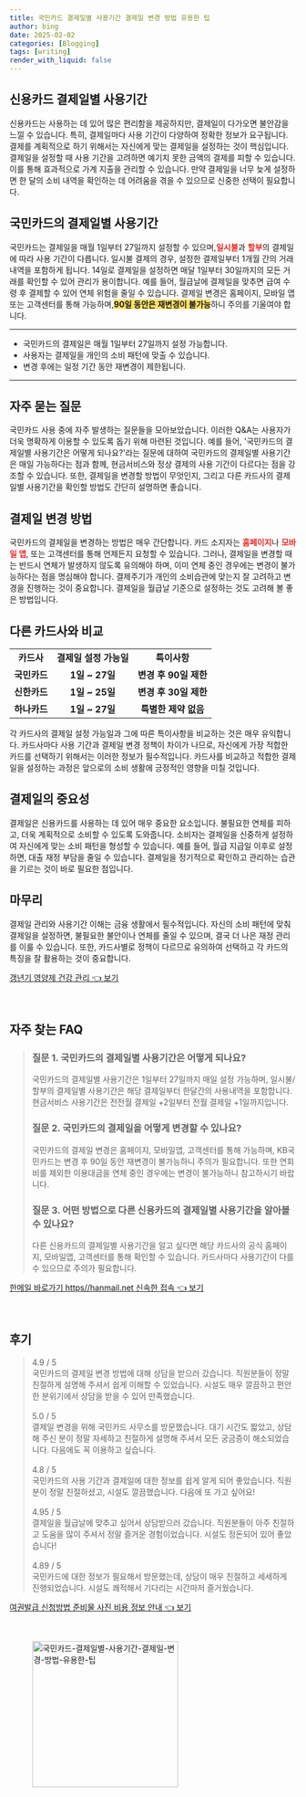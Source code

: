 ```yaml
---
title: 국민카드 결제일별 사용기간 결제일 변경 방법 유용한 팁
author: bing
date: 2025-02-02
categories: [Blogging]
tags: [writing]
render_with_liquid: false
---
```



<h2 id='신용카드_결제일_사용기간'>신용카드 결제일별 사용기간</h2>

<p>신용카드는 사용하는 데 있어 많은 편리함을 제공하지만, 결제일이 다가오면 불안감을 느낄 수 있습니다. 특히, 결제일마다 사용 기간이 다양하여 정확한 정보가 요구됩니다. 결제를 계획적으로 하기 위해서는 자신에게 맞는 결제일을 설정하는 것이 핵심입니다. 결제일을 설정할 때 사용 기간을 고려하면 예기치 못한 금액의 결제를 피할 수 있습니다. 이를 통해 효과적으로 가계 지출을 관리할 수 있습니다. 만약 결제일을 너무 늦게 설정하면 한 달의 소비 내역을 확인하는 데 어려움을 겪을 수 있으므로 신중한 선택이 필요합니다.</p>

<h2 id='국민카드_결제일_사용기간'>국민카드의 결제일별 사용기간</h2>

<p>국민카드는 결제일을 매월 1일부터 27일까지 설정할 수 있으며,<b><span style="color: #ee2323;">일시불</span></b>과 <b><span style="color: #ee2323;">할부</span></b>의 결제일에 따라 사용 기간이 다릅니다. 일시불 결제의 경우, 설정한 결제일부터 1개월 간의 거래 내역을 포함하게 됩니다. 14일로 결제일을 설정하면 매달 1일부터 30일까지의 모든 거래를 확인할 수 있어 관리가 용이합니다. 예를 들어, 월급날에 결제일을 맞추면 급여 수령 후 결제할 수 있어 연체 위험을 줄일 수 있습니다. 결제일 변경은 홈페이지, 모바일 앱 또는 고객센터를 통해 가능하며,<b><span style="background-color: #ffe066;">90일 동안은 재변경이 불가능</span></b>하니 주의를 기울여야 합니다.</p>

<hr />

<ul>
    <li>국민카드의 결제일은 매월 1일부터 27일까지 설정 가능합니다.</li>
    <li>사용자는 결제일을 개인의 소비 패턴에 맞출 수 있습니다.</li>
    <li>변경 후에는 일정 기간 동안 재변경이 제한됩니다.</li>
</ul>

<hr />

<h2 id='자주묻는질문'>자주 묻는 질문</h2>

<p>국민카드 사용 중에 자주 발생하는 질문들을 모아보았습니다. 이러한 Q&A는 사용자가 더욱 명확하게 이용할 수 있도록 돕기 위해 마련된 것입니다. 예를 들어, '국민카드의 결제일별 사용기간은 어떻게 되나요?'라는 질문에 대하여 국민카드의 결제일별 사용기간은 매일 가능하다는 점과 함께, 현금서비스와 정상 결제의 사용 기간이 다르다는 점을 강조할 수 있습니다. 또한, 결제일을 변경할 방법이 무엇인지, 그리고 다른 카드사의 결제일별 사용기간을 확인할 방법도 간단히 설명하면 좋습니다.</p>

<h2 id='결제일_변경_방법'>결제일 변경 방법</h2>

<p>국민카드의 결제일을 변경하는 방법은 매우 간단합니다. 카드 소지자는 <b><span style="color: #ee2323;">홈페이지</span></b>나 <b><span style="color: #ee2323;">모바일 앱</span></b>, 또는 고객센터를 통해 언제든지 요청할 수 있습니다. 그러나, 결제일을 변경할 때는 반드시 연체가 발생하지 않도록 유의해야 하며, 이미 연체 중인 경우에는 변경이 불가능하다는 점을 명심해야 합니다. 결제주기가 개인의 소비습관에 맞는지 잘 고려하고 변경을 진행하는 것이 중요합니다. 결제일을 월급날 기준으로 설정하는 것도 고려해 볼 좋은 방법입니다.</p>

<h2 id='다른카드사_비교'>다른 카드사와 비교</h2>

<table>
    <tr>
        <td style="text-align: center; height: 17px;"><b>카드사</b></td>
        <td style="text-align: center; height: 17px;"><b>결제일 설정 가능일</b></td>
        <td style="text-align: center; height: 17px;"><b>특이사항</b></td>
    </tr>
    <tr>
        <td style="text-align: center; height: 17px;"><b>국민카드</b></td>
        <td style="text-align: center; height: 17px;"><b>1일 ~ 27일</b></td>
        <td style="text-align: center; height: 17px;"><b>변경 후 90일 제한</b></td>
    </tr>
    <tr>
        <td style="text-align: center; height: 17px;"><b>신한카드</b></td>
        <td style="text-align: center; height: 17px;"><b>1일 ~ 25일</b></td>
        <td style="text-align: center; height: 17px;"><b>변경 후 30일 제한</b></td>
    </tr>
    <tr>
        <td style="text-align: center; height: 17px;"><b>하나카드</b></td>
        <td style="text-align: center; height: 17px;"><b>1일 ~ 27일</b></td>
        <td style="text-align: center; height: 17px;"><b>특별한 제약 없음</b></td>
    </tr>
</table>

<p>각 카드사의 결제일 설정 가능일과 그에 따른 특이사항을 비교하는 것은 매우 유익합니다. 카드사마다 사용 기간과 결제일 변경 정책이 차이가 나므로, 자신에게 가장 적합한 카드를 선택하기 위해서는 이러한 정보가 필수적입니다. 카드사를 비교하고 적합한 결제일을 설정하는 과정은 앞으로의 소비 생활에 긍정적인 영향을 미칠 것입니다.</p>

<h2 id='결제일_중요성'>결제일의 중요성</h2>

<p>결제일은 신용카드를 사용하는 데 있어 매우 중요한 요소입니다. 불필요한 연체를 피하고, 더욱 계획적으로 소비할 수 있도록 도와줍니다. 소비자는 결제일을 신중하게 설정하여 자신에게 맞는 소비 패턴을 형성할 수 있습니다. 예를 들어, 월급 지급일 이후로 설정하면, 대출 재정 부담을 줄일 수 있습니다. 결제일을 정기적으로 확인하고 관리하는 습관을 기르는 것이 바로 필요한 점입니다.</p>

<h2 id='마무리'>마무리</h2>

<p>결제일 관리와 사용기간 이해는 금융 생활에서 필수적입니다. 자신의 소비 패턴에 맞춰 결제일을 설정하면, 불필요한 불안이나 연체를 줄일 수 있으며, 결국 더 나은 재정 관리를 이룰 수 있습니다. 또한, 카드사별로 정책이 다르므로 유의하여 선택하고 각 카드의 특징을 잘 활용하는 것이 중요합니다.</p>


<p><a class="click-button" title="갱년기 영양제 건강 관리" href="https://adkhouse.github.io/posts/%EA%B0%B1%EB%85%84%EA%B8%B0-%EC%98%81%EC%96%91%EC%A0%9C-%EA%B1%B4%EA%B0%95-%EA%B4%80%EB%A6%AC/" rel="dofollow">갱년기 영양제 건강 관리 👈 보기</a></p><br>
<h2 id='자주_찾는_FAQ'>자주 찾는 FAQ</h2>
<div itemscope="" itemtype="https://schema.org/FAQPage">
<blockquote>
<div itemscope="" itemprop="mainEntity" itemtype="https://schema.org/Question">
<h3 itemprop="name">질문 1. 국민카드의 결제일별 사용기간은 어떻게 되나요?</h3>
<div itemscope="" itemprop="acceptedAnswer" itemtype="https://schema.org/Answer">
<span itemprop="text">
<p>국민카드의 결제일별 사용기간은 1일부터 27일까지 매일 설정 가능하며, 일시불/할부의 결제일별 사용기간은 해당 결제일부터 한달간의 사용내역을 포함합니다. 현금서비스 사용기간은 전전월 결제일 +2일부터 전월 결제일 +1일까지입니다.</p>
</span>
</div>
</div>
<div itemscope="" itemprop="mainEntity" itemtype="https://schema.org/Question">
<h3 itemprop="name">질문 2. 국민카드의 결제일을 어떻게 변경할 수 있나요?</h3>
<div itemscope="" itemprop="acceptedAnswer" itemtype="https://schema.org/Answer">
<span itemprop="text">
<p>국민카드의 결제일 변경은 홈페이지, 모바일앱, 고객센터를 통해 가능하며, KB국민카드는 변경 후 90일 동안 재변경이 불가능하니 주의가 필요합니다. 또한 연회비를 제외한 이용대금을 연체 중인 경우에는 변경이 불가능하니 참고하시기 바랍니다.</p>
</span>
</div>
</div>
<div itemscope="" itemprop="mainEntity" itemtype="https://schema.org/Question">
<h3 itemprop="name">질문 3. 어떤 방법으로 다른 신용카드의 결제일별 사용기간을 알아볼 수 있나요?</h3>
<div itemscope="" itemprop="acceptedAnswer" itemtype="https://schema.org/Answer">
<span itemprop="text">
<p>다른 신용카드의 결제일별 사용기간을 알고 싶다면 해당 카드사의 공식 홈페이지, 모바일앱, 고객센터를 통해 확인할 수 있습니다. 카드사마다 사용기간이 다를 수 있으므로 주의가 필요합니다.</p>
</span>
</div>
</div>
</blockquote>
</div>
<p><a class="click-button" title="한메일 바로가기 https//hanmail.net 신속한 접속" href="https://adkhouse.github.io/posts/%ED%95%9C%EB%A9%94%EC%9D%BC-%EB%B0%94%EB%A1%9C%EA%B0%80%EA%B8%B0-httpshanmail.net-%EC%8B%A0%EC%86%8D%ED%95%9C-%EC%A0%91%EC%86%8D/" rel="dofollow">한메일 바로가기 https//hanmail.net 신속한 접속 👈 보기</a></p><br>
<h2 id='후기'>후기</h2>
<div itemscope itemtype="https://schema.org/Product">
  <blockquote>
  <div itemprop="review" itemscope itemtype="https://schema.org/Review">
      <div itemprop="reviewRating" itemscope itemtype="https://schema.org/Rating"> <span itemprop="ratingValue">4.9</span> / <span itemprop="bestRating">5</span> </div>
      <span itemprop="reviewBody">국민카드의 결제일 변경 방법에 대해 상담을 받으러 갔습니다. 직원분들이 정말 친절하게 설명해 주셔서 쉽게 이해할 수 있었습니다. 시설도 매우 깔끔하고 편안한 분위기에서 상담을 받을 수 있어 만족했습니다.</span>
  </div>
  <br>
  <div itemprop="review" itemscope itemtype="https://schema.org/Review">
      <div itemprop="reviewRating" itemscope itemtype="https://schema.org/Rating"> <span itemprop="ratingValue">5.0</span> / <span itemprop="bestRating">5</span> </div>
      <span itemprop="reviewBody">결제일 변경을 위해 국민카드 사무소를 방문했습니다. 대기 시간도 짧았고, 상담해 주신 분이 정말 자세하고 친절하게 설명해 주셔서 모든 궁금증이 해소되었습니다. 다음에도 꼭 이용하고 싶습니다.</span>
  </div>
  <br>
  <div itemprop="review" itemscope itemtype="https://schema.org/Review">
      <div itemprop="reviewRating" itemscope itemtype="https://schema.org/Rating"> <span itemprop="ratingValue">4.8</span> / <span itemprop="bestRating">5</span> </div>
      <span itemprop="reviewBody">국민카드의 사용 기간과 결제일에 대한 정보를 쉽게 알게 되어 좋았습니다. 직원분이 정말 친절하셨고, 시설도 깔끔했습니다. 다음에 또 가고 싶어요!</span>
  </div>
  <br>
  <div itemprop="review" itemscope itemtype="https://schema.org/Review">
      <div itemprop="reviewRating" itemscope itemtype="https://schema.org/Rating"> <span itemprop="ratingValue">4.95</span> / <span itemprop="bestRating">5</span> </div>
      <span itemprop="reviewBody">결제일을 월급날에 맞추고 싶어서 상담받으러 갔습니다. 직원분들이 아주 친절하고 도움을 많이 주셔서 정말 즐거운 경험이었습니다. 시설도 정돈되어 있어 좋았습니다!</span>
  </div>
  <br>
  <div itemprop="review" itemscope itemtype="https://schema.org/Review">
      <div itemprop="reviewRating" itemscope itemtype="https://schema.org/Rating"> <span itemprop="ratingValue">4.89</span> / <span itemprop="bestRating">5</span> </div>
      <span itemprop="reviewBody">국민카드에 대한 정보가 필요해서 방문했는데, 상담이 매우 친절하고 세세하게 진행되었습니다. 시설도 쾌적해서 기다리는 시간마저 즐거웠습니다.</span>
  </div>
  </blockquote>
</div>
<p><a class="click-button" title="여권발급 신청방법 준비물 사진 비용 정보 안내" href="https://adkhouse.github.io/posts/%EC%97%AC%EA%B6%8C%EB%B0%9C%EA%B8%89-%EC%8B%A0%EC%B2%AD%EB%B0%A9%EB%B2%95-%EC%A4%80%EB%B9%84%EB%AC%BC-%EC%82%AC%EC%A7%84-%EB%B9%84%EC%9A%A9-%EC%A0%95%EB%B3%B4-%EC%95%88%EB%82%B4/" rel="dofollow">여권발급 신청방법 준비물 사진 비용 정보 안내 👈 보기</a></p><br>
<figure class="image"><img src="https://adkhouse.github.io/assets/img/thumbnail/국민카드-결제일별-사용기간-결제일-변경-방법-유용한-팁.webp" alt="국민카드-결제일별-사용기간-결제일-변경-방법-유용한-팁" width="256" height="256"></figure>